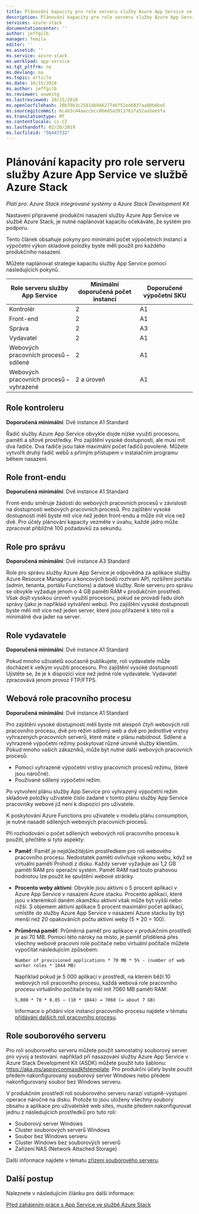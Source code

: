 ```yaml
---
title: Plánování kapacity pro role serveru služby Azure App Service ve službě Azure Stack | Dokumentace Microsoftu
description: Plánování kapacity pro role serveru služby Azure App Service ve službě Azure Stack
services: azure-stack
documentationcenter: ''
author: jeffgilb
manager: femila
editor: ''
ms.assetid: ''
ms.service: azure-stack
ms.workload: app-service
ms.tgt_pltfrm: na
ms.devlang: na
ms.topic: article
ms.date: 10/15/2018
ms.author: jeffgilb
ms.reviewer: anwestg
ms.lastreviewed: 10/15/2018
ms.openlocfilehash: 20b79b3c2581db94627746f52ed6837aa80b6be5
ms.sourcegitcommit: 6cab3c44aaccbcc86ed5a2011761fa52aa5ee5fa
ms.translationtype: MT
ms.contentlocale: cs-CZ
ms.lasthandoff: 02/20/2019
ms.locfileid: "56447732"
---
```

# <a name="capacity-planning-for-azure-app-service-server-roles-in-azure-stack"></a>Plánování kapacity pro role serveru služby Azure App Service ve službě Azure Stack

*Platí pro: Azure Stack integrované systémy a Azure Stack Development Kit*

Nastavení připravené produkční nasazení služby Azure App Service ve službě Azure Stack, je nutné naplánovat kapacitu očekáváte, že systém pro podporu.  

Tento článek obsahuje pokyny pro minimální počet výpočetních instancí a výpočetní výkon skladové položky byste měli použít pro každého produkčního nasazení.

Můžete naplánovat strategie kapacitu služby App Service pomocí následujících pokynů.

| Role serveru služby App Service | Minimální doporučená počet instancí | Doporučené výpočetní SKU|
| --- | --- | --- |
| Kontrolér | 2 | A1 |
| Front-end | 2 | A1 |
| Správa | 2 | A3 |
| Vydavatel | 2 | A1 |
| Webových pracovních procesů – sdílené | 2 | A1 |
| Webových pracovních procesů – vyhrazené | 2 a úroveň | A1 |

## <a name="controller-role"></a>Role kontroleru

**Doporučená minimální**: Dvě instance A1 Standard

Řadič služby Azure App Service obvykle dojde nízké využití procesoru, paměti a síťové prostředky. Pro zajištění vysoké dostupnosti, ale musí mít dva řadiče. Dva řadiče jsou také maximální počet řadičů povolené. Můžete vytvořit druhý řadič webů s přímým přístupem v instalačním programu během nasazení.

## <a name="front-end-role"></a>Role front-endu

**Doporučená minimální**: Dvě instance A1 Standard

Front-endu směruje žádosti do webových pracovních procesů v závislosti na dostupnosti webových pracovních procesů. Pro zajištění vysoké dostupnosti měli byste mít více než jeden front-endu a může mít více než dvě. Pro účely plánování kapacity vezměte v úvahu, každé jádro může zpracovat přibližně 100 požadavků za sekundu.

## <a name="management-role"></a>Role pro správu

**Doporučená minimální**: Dvě instance A3 Standard

Role pro správu služby Azure App Service je odpovědná za aplikace služby Azure Resource Manageru a koncových bodů rozhraní API, rozšíření portálu (admin, tenanta, portálu Functions) a datové služby. Role serveru pro správu se obvykle vyžaduje jenom o 4 GB paměti RAM v produkčním prostředí. Však dojít vysokou úroveň využití procesoru, pokud se provádí řadu úloh správy (jako je například vytváření webu). Pro zajištění vysoké dostupnosti byste měli mít více než jeden server, které jsou přiřazené k této roli a minimálně dva jader na server.

## <a name="publisher-role"></a>Role vydavatele

**Doporučená minimální**: Dvě instance A1 Standard

Pokud mnoho uživatelů současně publikujete, roli vydavatele může docházet k velkým využití procesoru. Pro zajištění vysoké dostupnosti Ujistěte se, že je k dispozici více než jedné role vydavatele. Vydavatel zpracovává jenom provoz FTP/FTPS.

## <a name="web-worker-role"></a>Webová role pracovního procesu

**Doporučená minimální**: Dvě instance A1 Standard

Pro zajištění vysoké dostupnosti měli byste mít alespoň čtyři webových rolí pracovního procesu, dvě pro režim sdílený web a dvě pro jednotlivé vrstvy vyhrazených pracovních serverů, které máte v plánu nabídnout. Sdílené a vyhrazené výpočetní režimy poskytovat různé úrovně služby klientům. Pokud mnoho vašich zákazníků, může být nutné další webových pracovních procesů:

- Pomocí vyhrazené výpočetní vrstvy pracovních procesů režimu, (které jsou náročné).
- Používané sdílený výpočetní režim.

Po vytvoření plánu služby App Service pro vyhrazený výpočetní režim skladové položky uživatele číslo zadané v tomto plánu služby App Service pracovníky webové již není k dispozici pro uživatele.

K poskytování Azure Functions pro uživatele v modelu plánu consumption, je nutné nasadit sdílených webových pracovních procesů.

Při rozhodování o počet sdílených webových rolí pracovního procesu k použití, přečtěte si tyto aspekty:

- **Paměť**: Paměť je nejdůležitějším prostředkem pro roli webového pracovního procesu. Nedostatek paměti ovlivňuje výkonu webu, když se virtuální paměti Prohodí z disku. Každý server vyžaduje asi 1,2 GB paměti RAM pro operační systém. Paměť RAM nad touto prahovou hodnotou lze použít ke spuštění webové stránky.
- **Procento weby aktivní**: Obvykle jsou aktivní o 5 procent aplikací v Azure App Service v nasazení Azure stacku. Procento aplikací, které jsou v kterémkoli daném okamžiku aktivní však může být vyšší nebo nižší. S objemem aktivní aplikace 5 procent maximální počet aplikací, umístíte do služby Azure App Service v nasazení Azure stacku by být menší než 20 opakováních počtu aktivní weby (5 × 20 = 100).
- **Průměrná paměť**: Průměrná paměť pro aplikace v produkčním prostředí je asi 70 MB. Pomocí této nároky na místo, je paměť přidělená přes všechny webové pracovní role počítače nebo virtuální počítače můžete vypočítat následujícím způsobem:

   `Number of provisioned applications * 70 MB * 5% - (number of web worker roles * 1044 MB)`

   Například pokud je 5 000 aplikací v prostředí, na kterém běží 10 webových rolí pracovního procesu, každá webová role pracovního procesu virtuálního počítače by měl mít 7060 MB paměti RAM:

   `5,000 * 70 * 0.05 – (10 * 1044) = 7060 (= about 7 GB)`

   Informace o přidání více instancí pracovního procesu najdete v tématu [přidávání dalších rolí pracovního procesu](azure-stack-app-service-add-worker-roles.md).

## <a name="file-server-role"></a>Role souborového serveru

Pro roli souborového serveru můžete použít samostatný souborový server pro vývoj a testování. například při nasazování služby Azure App Service v Azure Stack Development Kit (ASDK) můžete použít tuto šablonu: https://aka.ms/appsvconmasdkfstemplate. Pro produkční účely byste použít předem nakonfigurovaný souborový server Windows nebo předem nakonfigurovaný soubor bez Windows serveru.

V produkčním prostředí roli souborového serveru narazí vstupně-výstupní operace náročné na disku. Protože to jsou uloženy všechny soubory obsahu a aplikace pro uživatelské web sites, musíte předem nakonfigurovat jednu z následujících prostředků pro tuto roli:

- Souborový server Windows
- Cluster souborových serverů Windows
- Soubor bez Windows serveru
- Cluster Windows bez souborových serverů
- Zařízení NAS (Network Attached Storage)

Další informace najdete v tématu [zřízení souborového serveru](azure-stack-app-service-before-you-get-started.md#prepare-the-file-server).

## <a name="next-steps"></a>Další postup

Naleznete v následujícím článku pro další informace:

[Před zahájením práce s App Service ve službě Azure Stack](azure-stack-app-service-before-you-get-started.md)
